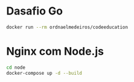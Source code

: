# Dasafio Go
```bash
docker run --rm ordnaelmedeiros/codeeducation
```

# Nginx com Node.js
```bash
cd node
docker-compose up -d --build
```

